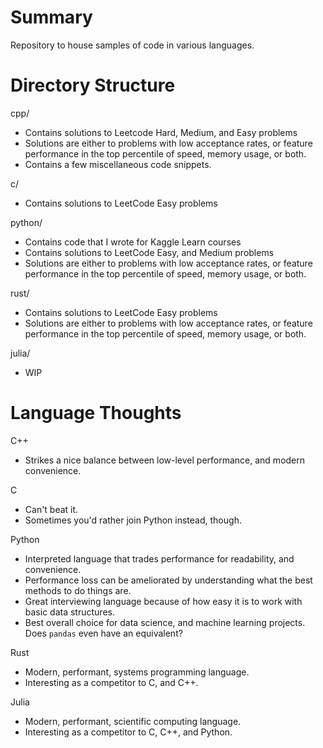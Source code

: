 # Summary
Repository to house samples of code in various languages.

# Directory Structure 
cpp/
- Contains solutions to Leetcode Hard, Medium, and Easy problems
- Solutions are either to problems with low acceptance rates, or feature performance in the top percentile of speed, memory usage, or both.
- Contains a few miscellaneous code snippets.

c/
- Contains solutions to LeetCode Easy problems 

python/
- Contains code that I wrote for Kaggle Learn courses
- Contains solutions to LeetCode Easy, and Medium problems
- Solutions are either to problems with low acceptance rates, or feature performance in the top percentile of speed, memory usage, or both. 

rust/
- Contains solutions to LeetCode Easy problems
- Solutions are either to problems with low acceptance rates, or feature performance in the top percentile of speed, memory usage, or both. 

julia/ 
- WIP

# Language Thoughts
C++
- Strikes a nice balance between low-level performance, and modern convenience.

C
- Can't beat it.
- Sometimes you'd rather join Python instead, though.

Python
- Interpreted language that trades performance for readability, and convenience.
- Performance loss can be ameliorated by understanding what the best methods to do things are.
- Great interviewing language because of how easy it is to work with basic data structures.
- Best overall choice for data science, and machine learning projects. Does `pandas` even have an equivalent?

Rust
- Modern, performant, systems programming language.
- Interesting as a competitor to C, and C++.

Julia
- Modern, performant, scientific computing language.
- Interesting as a competitor to C, C++, and Python.
